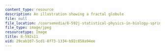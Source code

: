 ```yaml
---
content_type: resource
description: An illustration showing a fractal globule
file: null
file_location: /coursemedia/8-592j-statistical-physics-in-biology-spring-2011/29cab1075cd18f731334b92c858a94ee_8-592s11.jpg
file_type: image/jpeg
resourcetype: Image
title: 8-592s11
uid: 29cab107-5cd1-8f73-1334-b92c858a94ee
---
```

